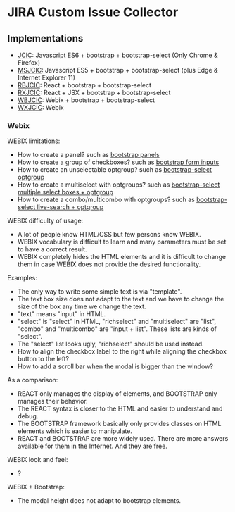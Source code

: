 # JIRA Custom Issue Collector

## Implementations

- [JCIC](JCIC/): Javascript ES6 + bootstrap + bootstrap-select (Only Chrome & Firefox)
- [MSJCIC](MSJCIC/): Javascript ES5 + bootstrap + bootstrap-select (plus Edge & Internet Explorer 11)
- [RBJCIC](RBJCIC/): React + bootstrap + bootstrap-select
- [RXJCIC](RXJCIC/): React + JSX + bootstrap + bootstrap-select
- [WBJCIC](WBJCIC/): Webix + bootstrap + bootstrap-select
- [WXJCIC](WXJCIC/): Webix

### Webix

WEBIX limitations:
- How to create a panel? such as <a href="https://www.w3schools.com/bootstrap/bootstrap_panels.asp">bootstrap panels</a>
- How to create a group of checkboxes? such as <a href="https://www.w3schools.com/bootstrap/bootstrap_forms_inputs.asp">bootstrap form inputs</a>
- How to create an unselectable optgroup? such as <a href="https://silviomoreto.github.io/bootstrap-select/examples/">bootstrap-select optgroup</a>
- How to create a multiselect with optgroups? such as <a href="https://silviomoreto.github.io/bootstrap-select/examples/">bootstrap-select multiple select boxes + optgroup</a>
- How to create a combo/multicombo with optgroups? such as <a href="https://silviomoreto.github.io/bootstrap-select/examples/">bootstrap-select live-search + optgroup</a>

WEBIX difficulty of usage:
- A lot of people know HTML/CSS but few persons know WEBIX.
- WEBIX vocabulary is difficult to learn and many parameters must be set to have a correct result.
- WEBIX completely hides the HTML elements and it is difficult to change them in case WEBIX does not provide the desired functionality.

Examples:
- The only way to write some simple text is via "template".
- The text box size does not adapt to the text and we have to change the size of the box any time we change the text.
- "text" means "input" in HTML.
- "select" is "select" in HTML, "richselect" and "multiselect" are "list", "combo" and "multicombo" are "input + list". These lists are kinds of "select".
- The "select" list looks ugly, "richselect" should be used instead.
- How to align the checkbox label to the right while aligning the checkbox button to the left?
- How to add a scroll bar when the modal is bigger than the window?

As a comparison:
- REACT only manages the display of elements, and BOOTSTRAP only manages their behavior.
- The REACT syntax is closer to the HTML and easier to understand and debug.
- The BOOTSTRAP framework basically only provides classes on HTML elements which is easier to manipulate.
- REACT and BOOTSTRAP are more widely used. There are more answers available for them in the Internet. And they are free.

WEBIX look and feel:
- ?

WEBIX + Bootstrap:
- The modal height does not adapt to bootstrap elements.
